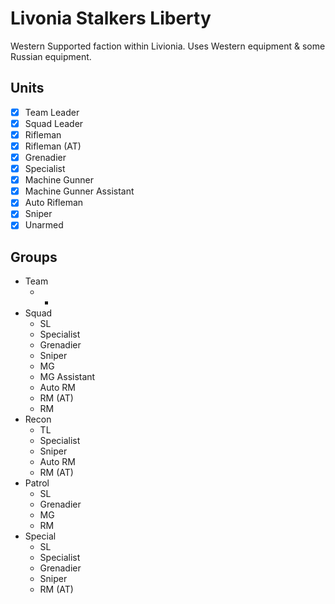 # Livonia Stalkers Liberty
Western Supported faction within Livionia. Uses Western equipment & some Russian equipment.

## Units
- [X] Team Leader
- [X] Squad Leader
- [X] Rifleman
- [X] Rifleman (AT)
- [X] Grenadier
- [X] Specialist
- [X] Machine Gunner
- [X] Machine Gunner Assistant
- [X] Auto Rifleman
- [X] Sniper
- [X] Unarmed

## Groups
- Team
    - *
- Squad
    - SL
    - Specialist
    - Grenadier
    - Sniper
    - MG
    - MG Assistant
    - Auto RM
    - RM (AT)
    - RM
- Recon
    - TL
    - Specialist
    - Sniper
    - Auto RM
    - RM (AT)
- Patrol
    - SL
    - Grenadier
    - MG
    - RM
- Special
    - SL
    - Specialist
    - Grenadier
    - Sniper
    - RM (AT)
